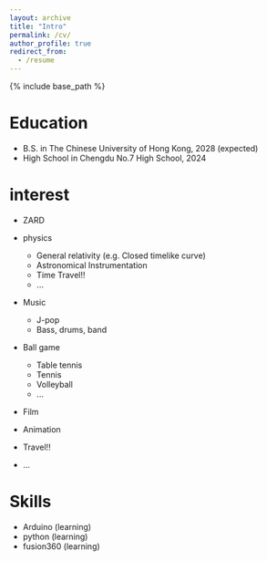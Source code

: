 ```yaml
---
layout: archive
title: "Intro"
permalink: /cv/
author_profile: true
redirect_from:
  - /resume
---
```


{% include base_path %}

Education
======
* B.S. in The Chinese University of Hong Kong, 2028 (expected)
* High School in Chengdu No.7 High School, 2024

interest
======
* ZARD

* physics
  * General relativity (e.g. Closed timelike curve)
  * Astronomical Instrumentation
  * Time Travel!!
  * ...

* Music
  * J-pop
  * Bass, drums, band

* Ball game
  * Table tennis
  * Tennis
  * Volleyball
  * ...

* Film

* Animation

* Travel!!

* ...

Skills
======
* Arduino (learning)
* python (learning)
* fusion360 (learning)
